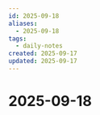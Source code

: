 ```yaml
---
id: 2025-09-18
aliases:
  - 2025-09-18
tags:
  - daily-notes
created: 2025-09-17
updated: 2025-09-17
---
```


# 2025-09-18